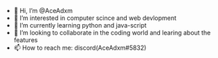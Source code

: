 - 👋 Hi, I’m @AceAdxm
- 👀 I’m interested in computer scince and web devlopment 
- 🌱 I’m currently learning  python and java-script 
- 💞️ I’m looking to collaborate in the coding world and learing about the features
- 📫 How to reach me: discord(AceAdxm#5832)

<!---
SPXEAdamPlayZ/SPXEAdamPlayZ is a ✨ special ✨ repository because its `README.md` (this file) appears on your GitHub profile.
You can click the Preview link to take a look at your changes.
--->
